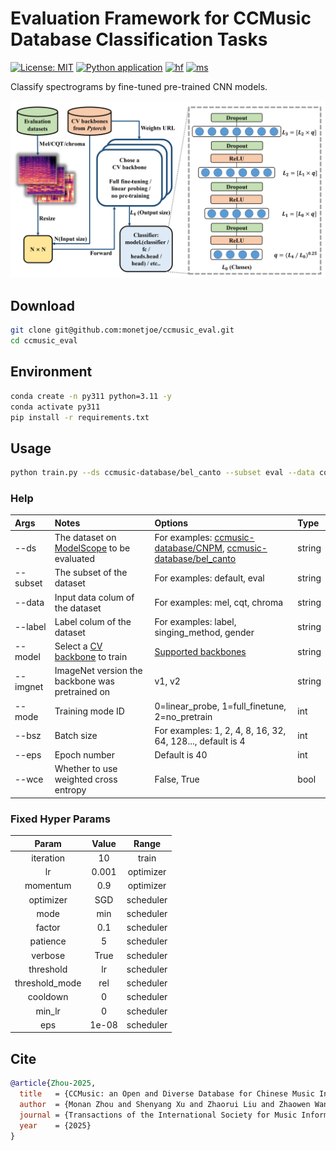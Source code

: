 # Evaluation Framework for CCMusic Database Classification Tasks
[![License: MIT](https://img.shields.io/github/license/monetjoe/ccmusic_eval.svg)](https://github.com/monetjoe/ccmusic_eval/blob/main/LICENSE)
[![Python application](https://github.com/monetjoe/ccmusic_eval/actions/workflows/python-app.yml/badge.svg?branch=main)](https://github.com/monetjoe/ccmusic_eval/actions/workflows/python-app.yml)
[![hf](https://img.shields.io/badge/HuggingFace-ccmusic-ffd21e.svg)](https://huggingface.co/ccmusic-database)
[![ms](https://img.shields.io/badge/ModelScope-ccmusic-624aff.svg)](https://www.modelscope.cn/organization/ccmusic-database)

Classify spectrograms by fine-tuned pre-trained CNN models.

![](./.github/eval.png)

## Download
```bash
git clone git@github.com:monetjoe/ccmusic_eval.git
cd ccmusic_eval
```

## Environment
```bash
conda create -n py311 python=3.11 -y
conda activate py311
pip install -r requirements.txt
```

## Usage
```bash
python train.py --ds ccmusic-database/bel_canto --subset eval --data cqt --label singing_method --model squeezenet1_1 --wce True --mode 0
```
### Help
| Args     | Notes                                                                                                            | Options                                                                                                                                                                                    | Type   |
| :------- | :--------------------------------------------------------------------------------------------------------------- | :----------------------------------------------------------------------------------------------------------------------------------------------------------------------------------------- | :----- |
| --ds     | The dataset on [ModelScope](https://www.modelscope.cn/organization/ccmusic-database?tab=dataset) to be evaluated | For examples: [ccmusic-database/CNPM](https://www.modelscope.cn/datasets/ccmusic-database/CNPM), [ccmusic-database/bel_canto](https://www.modelscope.cn/models/ccmusic-database/bel_canto) | string |
| --subset | The subset of the dataset                                                                                        | For examples: default, eval                                                                                                                                                                | string |
| --data   | Input data colum of the dataset                                                                                  | For examples: mel, cqt, chroma                                                                                                                                                             | string |
| --label  | Label colum of the dataset                                                                                       | For examples: label, singing_method, gender                                                                                                                                                | string |
| --model  | Select a [CV backbone](https://huggingface.co/datasets/monetjoe/cv_backbones) to train                           | [Supported backbones](https://www.modelscope.cn/datasets/monetjoe/cv_backbones/dataPeview)                                                                                                 | string |
| --imgnet | ImageNet version the backbone was pretrained on                                                                  | v1, v2                                                                                                                                                                                     | string |
| --mode   | Training mode ID                                                                                                 | 0=linear_probe, 1=full_finetune, 2=no_pretrain                                                                                                                                             | int    |
| --bsz    | Batch size                                                                                                       | For examples: 1, 2, 4, 8, 16, 32, 64, 128..., default is 4                                                                                                                                 | int    |
| --eps    | Epoch number                                                                                                     | Default is 40                                                                                                                                                                              | int    |
| --wce    | Whether to use weighted cross entropy                                                                            | False, True                                                                                                                                                                                | bool   |

### Fixed Hyper Params
|     Param      | Value |   Range   |
| :------------: | :---: | :-------: |
|   iteration    |  10   |   train   |
|       lr       | 0.001 | optimizer |
|    momentum    |  0.9  | optimizer |
|   optimizer    |  SGD  | scheduler |
|      mode      |  min  | scheduler |
|     factor     |  0.1  | scheduler |
|    patience    |   5   | scheduler |
|    verbose     | True  | scheduler |
|   threshold    |  lr   | scheduler |
| threshold_mode |  rel  | scheduler |
|    cooldown    |   0   | scheduler |
|     min_lr     |   0   | scheduler |
|      eps       | 1e-08 | scheduler |

## Cite
```bibtex
@article{Zhou-2025,
  title   = {CCMusic: an Open and Diverse Database for Chinese Music Information Retrieval Research},
  author  = {Monan Zhou and Shenyang Xu and Zhaorui Liu and Zhaowen Wang and Feng Yu and Wei Li and Baoqiang Han},
  journal = {Transactions of the International Society for Music Information Retrieval},
  year    = {2025}
}
```
